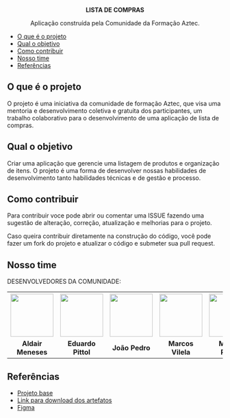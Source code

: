 

**<p align="center">LISTA DE COMPRAS</p>**

<p align="center">Aplicação construída pela Comunidade da Formação Aztec.</p>

* [O que é o projeto](#o-que-é-o-projeto)<br>
* [Qual o objetivo](#qual-o-objetivo)<br>
* [Como contribuir](#como-contribuir)<br>
* [Nosso time](#nosso-time) <br>
* [Referências](#referências)<br>


## O que é o projeto

O projeto é uma iniciativa da comunidade de formação Aztec, que visa uma mentoria e desenvolvimento coletiva e gratuita dos participantes,
um trabalho colaborativo para o desenvolvimento de uma aplicação de lista de compras.


## Qual o objetivo

Criar uma aplicação que gerencie uma listagem de produtos e organização de itens. O projeto é uma forma de desenvolver nossas
habilidades de desenvolvimento tanto habilidades técnicas e de gestão e processo.

## Como contribuir

Para contribuir voce pode abrir ou comentar uma ISSUE fazendo uma sugestão de alteração, correção, atualização e melhorias para o projeto.

Caso queira contribuir diretamente na construção do código, você pode fazer um fork do projeto e atualizar o código e submeter sua pull request.

## Nosso time

DESENVOLVEDORES DA COMUNIDADE:

<table align="center">
<tbody><tr>
<th><a href="https://github.com/aldair-meneses"><img src="https://avatars.githubusercontent.com/u/81881279?v=4" width="100px" style="max-width: 100%;"><br><b><sub></sub></b></a></th>
<th><a href="https://github.com/edpittol"><img src="https://avatars.githubusercontent.com/u/352790?v=4" width="100px" style="max-width: 100%;"><br><b><sub></sub></b></a></th>
<th><a href="https://github.com/JoaoPedro-Sampaio"><img src="https://avatars.githubusercontent.com/u/87131266?v=4" width="100px" style="max-width: 100%;"><br><b><sub></sub></b></a></th>
<th><a href="https://github.com/marcosvile"><img src="https://avatars.githubusercontent.com/u/87045821?v=4" width="100px" style="max-width: 100%;"><br><b><sub></sub></b></a></th>
<th><a href="https://github.com/marlonpedro"><img src="https://avatars.githubusercontent.com/u/88408608?v=4" width="100px" style="max-width: 100%;"><br><b><sub></sub></b></a></th>
<th><a href="https://github.com/mblithium"><img src="https://avatars.githubusercontent.com/u/6350505?v=4" width="100px" style="max-width: 100%;"><br><b><sub></sub></b></a></th>
<th><a href="https://github.com/mateusrovedaa"><img src="https://avatars.githubusercontent.com/u/22747307?v=4" width="100px" style="max-width: 100%;"><br><b><sub></sub></b></a></th>
<th><a href="https://github.com/raisaSampaio"><img src="https://avatars.githubusercontent.com/u/105328695?v=4" width="100px" style="max-width: 100%;"><br><b><sub></sub></b></a></th>
</tr>
<tr align="center">
<td><b>Aldair Meneses</b></td>
<td><b>Eduardo Pittol</b></td>
<td><b>João Pedro</b></td>
<td><b>Marcos Vilela</b></td>
<td><b>Marlon Pedro</b></td>
<td><b>Mateus Bastos</b></td>
<td><b>Mateus Roveda</b></td>
<td><b>Raisa Sampaio</b></td>
</tr>
</tbody></table>


## Referências

* [Projeto base](https://devchallenges.io/challenges/mGd5VpbO4JnzU6I9l96x)
* [Link para download dos artefatos](https://github.com/aztecweb/lista-de-compras/files/8665861/shoppingify-master.zip)
* [Figma](https://www.figma.com/file/kX8FNpYFVLI4ivuEQ6yGgS/Shopping-List?node-id=0%3A1)



	
